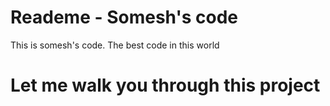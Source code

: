 # Reademe - Somesh's code

This is somesh's code. The best code in this world

# Let me walk you through this project